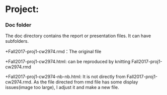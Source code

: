 # Project: 
### Doc folder

The doc directory contains the report or presentation files. It can have subfolders.  

+Fall2017-proj1-cw2974.rmd：The original file

+Fall2017-proj1-cw2974.html: can be reproduced by knitting Fall2017-proj1-cw2974.rmd

+Fall2017-proj1-cw2974-nb-nb.html: It is not directly from Fall2017-proj1-cw2974.rmd. As the file directed from rmd file has some display issues(image too large), I adjust it and make a new file.
